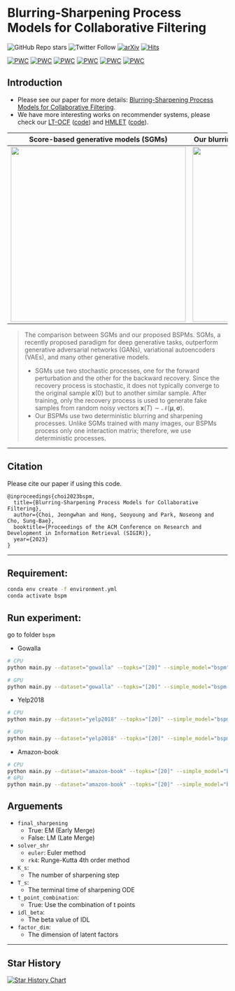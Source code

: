 # Blurring-Sharpening Process Models for Collaborative Filtering
![GitHub Repo stars](https://img.shields.io/github/stars/jeongwhanchoi/bspm?style=social) ![Twitter Follow](https://img.shields.io/twitter/follow/jeongwhan_choi?style=social)
 [![arXiv](https://img.shields.io/badge/arXiv-2211.09324-b31b1b.svg)](https://arxiv.org/abs/2211.09324) [![Hits](https://hits.seeyoufarm.com/api/count/incr/badge.svg?url=https%3A%2F%2Fgithub.com%2Fjeongwhanchoi%2Fbspm&count_bg=%230D6CFF&title_bg=%23555555&icon=&icon_color=%23E7E7E7&title=hits&edge_flat=false)](https://hits.seeyoufarm.com)

[![PWC](https://img.shields.io/endpoint.svg?url=https://paperswithcode.com/badge/perturbation-recovery-method-for/collaborative-filtering-on-gowalla)](https://paperswithcode.com/sota/collaborative-filtering-on-gowalla?p=perturbation-recovery-method-for) [![PWC](https://img.shields.io/endpoint.svg?url=https://paperswithcode.com/badge/perturbation-recovery-method-for/collaborative-filtering-on-yelp2018)](https://paperswithcode.com/sota/collaborative-filtering-on-yelp2018?p=perturbation-recovery-method-for) [![PWC](https://img.shields.io/endpoint.svg?url=https://paperswithcode.com/badge/perturbation-recovery-method-for/collaborative-filtering-on-gowalla)](https://paperswithcode.com/sota/collaborative-filtering-on-gowalla?p=perturbation-recovery-method-for)
[![PWC](https://img.shields.io/endpoint.svg?url=https://paperswithcode.com/badge/perturbation-recovery-method-for/recommendation-systems-on-amazon-book)](https://paperswithcode.com/sota/recommendation-systems-on-amazon-book?p=perturbation-recovery-method-for) [![PWC](https://img.shields.io/endpoint.svg?url=https://paperswithcode.com/badge/perturbation-recovery-method-for/recommendation-systems-on-gowalla)](https://paperswithcode.com/sota/recommendation-systems-on-gowalla?p=perturbation-recovery-method-for) [![PWC](https://img.shields.io/endpoint.svg?url=https://paperswithcode.com/badge/perturbation-recovery-method-for/recommendation-systems-on-yelp2018)](https://paperswithcode.com/sota/recommendation-systems-on-yelp2018?p=perturbation-recovery-method-for)

## Introduction
- Please see our paper for more details: [Blurring-Sharpening Process Models for Collaborative Filtering](https://arxiv.org/abs/2211.09324).
- We have more interesting works on recommender systems, please check our [LT-OCF](https://dl.acm.org/doi/abs/10.1145/3459637.3482449) ([code](https://github.com/jeongwhanchoi/LT-OCF)) and [HMLET](https://dl.acm.org/doi/abs/10.1145/3488560.3498501) ([code](https://github.com/jeongwhanchoi/HMLET)).


Score-based generative models (SGMs) |  Our blurring-sharpening process models (BSPMs)
:-------------------------:|:-------------------------:
<img src="img/SGM.png" width="400"> | <img src="img/blur-sharpen.png" width="400">

> The comparison between SGMs and our proposed BSPMs. SGMs, a recently proposed paradigm for deep generative tasks, outperform generative adversarial networks (GANs), variational autoencoders (VAEs), and many other generative models. 
> - SGMs use two stochastic processes, one for the forward perturbation and the other for the backward recovery. Since the recovery process is stochastic, it does not typically converge to the original sample $\mathbf{x}(0)$ but to another similar sample. After training, only the recovery process is used to generate fake samples from random noisy vectors $\mathbf{x}(T) \sim \mathcal{N}(\mathbf{\mu}, \mathbf{\sigma})$.
> - Our BSPMs use two deterministic blurring and sharpening processes. Unlike SGMs trained with many images, our BSPMs process only one interaction matrix; therefore, we use deterministic processes.

---

## Citation

Please cite our paper if using this code.

```
@inproceedings{choi2023bspm,
  title={Blurring-Sharpening Process Models for Collaborative Filtering},
  author={Choi, Jeongwhan and Hong, Seoyoung and Park, Noseong and Cho, Sung-Bae},
  booktitle={Proceedings of the ACM Conference on Research and Development in Information Retrieval (SIGIR)},
  year={2023}
}
```

---

## Requirement:

```bash
conda env create -f environment.yml
conda activate bspm
```

## Run experiment:
go to folder `bspm`

- Gowalla
```bash
# CPU
python main.py --dataset="gowalla" --topks="[20]" --simple_model="bspm" --solver_shr="rk4" --K_s=1 --T_s=2.5 --final_sharpening=True --idl_beta=0.2 --factor_dim=448

# GPU
python main.py --dataset="gowalla" --topks="[20]" --simple_model="bspm-torch" --testbatch=2048 --solver_shr="rk4" --K_s=1 --T_s=2.5 --final_sharpening=True --idl_beta=0.2 --factor_dim=448 
```

- Yelp2018

```bash
# CPU
python main.py --dataset="yelp2018" --topks="[20]" --simple_model="bspm" --solver_shr="euler" --K_s=1 --T_s=1.2 --final_sharpening=True --t_point_combination=True --factor_dim=384

# GPU
python main.py --dataset="yelp2018" --topks="[20]" --simple_model="bspm-torch" --testbatch=2048 --solver_shr="euler" --K_s=1 --T_s=1.2 --final_sharpening=True --t_point_combination=True  --factor_dim=384
```

- Amazon-book

```bash
# CPU
python main.py --dataset="amazon-book" --topks="[20]" --simple_model="bspm" --solver_shr="rk4" --K_s=2 --T_s=2.2 --final_sharpening=False
# GPU
python main.py --dataset="amazon-book" --topks="[20]" --simple_model="bspm-torch" --testbatch=2048 --solver_shr="rk4" --K_s=2 --T_s=2.2 --final_sharpening=False 
```

## Arguements
- `final_sharpening`
    - True: EM (Early Merge)
    - False: LM (Late Merge)
- `solver_shr`
    - `euler`: Euler method
    - `rk4`: Runge-Kutta 4th order method
- `K_s`:
    - The number of sharpening step
- `T_s`:
    - The terminal time of sharpening ODE
- `t_point_combination`:
    - True: Use the combination of t points
- `idl_beta`:
    - The beta value of IDL
- `factor_dim`:
    - The dimension of latent factors

---

## Star History

[![Star History Chart](https://api.star-history.com/svg?repos=jeongwhanchoi/BSPM&type=Date)](https://star-history.com/#jeongwhanchoi/BSPM&Date)